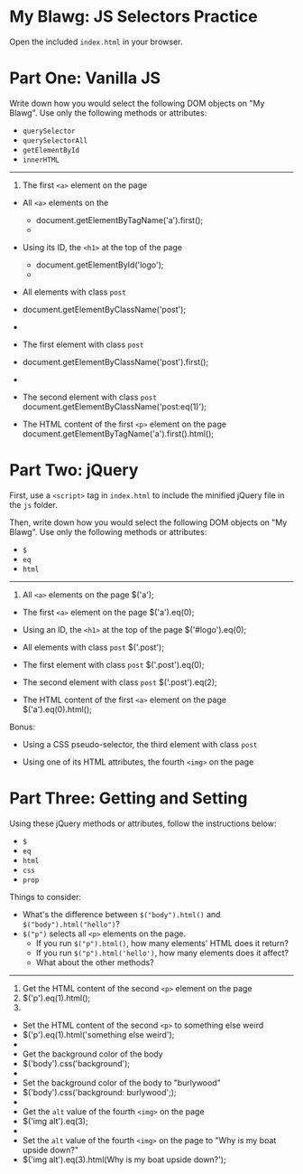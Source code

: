 # My Blawg: JS Selectors Practice

Open the included `index.html` in your browser.

# Part One: Vanilla JS

Write down how you would select the following DOM objects on "My Blawg". Use only the following methods or attributes:

- `querySelector`
- `querySelectorAll`
- `getElementById`
- `innerHTML`

---

1. The first `<a>` element on the page
- All `<a>` elements on the
  - document.getElementByTagName('a').first();
  -
- Using its ID, the `<h1>` at the top of the page
  - document.getElementById('logo');
  -
- All elements with class `post`
- document.getElementByClassName('post');
-
- The first element with class `post`
- document.getElementByClassName('post').first();
-
- The second element with class `post`
  document.getElementByClassName('post:eq(1)');

- The HTML content of the first `<p>` element on the page
  document.getElementByTagName('a').first().html();
# Part Two: jQuery

First, use a `<script>` tag in `index.html` to include the minified jQuery file in the `js` folder.

Then, write down how you would select the following DOM objects on "My Blawg". Use only the following methods or attributes:

- `$`
- `eq`
- `html`

---

1. All `<a>` elements on the page
 $('a');

- The first `<a>` element on the page
 $('a').eq(0);

- Using an ID, the `<h1>` at the top of the page
  $('#logo').eq(0);

- All elements with class `post`
 $('.post');

- The first element with class `post`
  $('.post').eq(0);

- The second element with class `post`
  $('.post').eq(2);

- The HTML content of the first `<a>` element on the page
  $('a').eq(0).html();

Bonus:
- Using a CSS pseudo-selector, the third element with class `post`


- Using one of its HTML attributes, the fourth `<img>` on the page

# Part Three: Getting and Setting

Using these jQuery methods or attributes, follow the instructions below:

- `$`
- `eq`
- `html`
- `css`
- `prop`

Things to consider:
- What's the difference between `$("body").html()` and `$("body").html("hello")`?
- `$("p")` selects all `<p>` elements on the page.
  - If you run `$("p").html()`, how many elements' HTML does it return?
  - If you run `$("p").html('hello')`, how many elements does it affect?
  - What about the other methods?

---

1. Get the HTML content of the second `<p>` element on the page
2. $('p').eq(1).html();
3.
- Set the HTML content of the second `<p>` to something else weird
- $('p').eq(1).html('something else weird');
-
- Get the background color of the body
- $('body').css('background');
-
- Set the background color of the body to "burlywood"
- $('body').css('background: burlywood';);
-
- Get the `alt` value of the fourth `<img>` on the page
-  $('img alt').eq(3);
-
- Set the `alt` value of the fourth `<img>` on the page to "Why is my boat upside down?"
- $('img alt').eq(3).html(Why is my boat upside down?');
